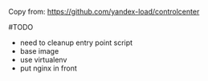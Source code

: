 Copy from: https://github.com/yandex-load/controlcenter

#TODO
- need to cleanup entry point script 
- base image
- use virtualenv 
- put  nginx in front 

